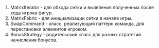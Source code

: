 1. MatrixIterator - для обхода сетки и выявления полученных после хода игрока фигур. 
2. MatrixFabric - для инициализации сетки в начале игры.
3. SwapCommand - класс, реализующий паттерн команда, для перестановки элементов игроком.
4. BonusStrategy - родительский класс для разных стратегий начисления бонусов. 
